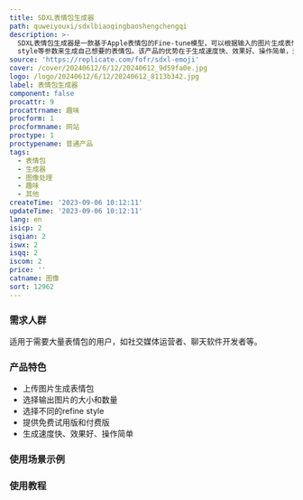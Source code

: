 ```yaml
---
title: SDXL表情包生成器
path: quweiyouxi/sdxlbiaoqingbaoshengchengqi
description: >-
  SDXL表情包生成器是一款基于Apple表情包的Fine-tune模型，可以根据输入的图片生成表情包。用户可以通过上传图片、选择输出图片的大小和数量、选择不同的refine
  style等参数来生成自己想要的表情包。该产品的优势在于生成速度快、效果好、操作简单，适用于需要大量表情包的用户。定价方面，该产品提供免费试用版和付费版，付费版价格根据使用情况而定。
source: 'https://replicate.com/fofr/sdxl-emoji'
cover: /cover/20240612/6/12/20240612_9d59fa0e.jpg
logo: /logo/20240612/6/12/20240612_8113b342.jpg
label: 表情包生成器
component: false
procattr: 9
procattrname: 趣味
procform: 1
procformname: 网站
proctype: 1
proctypename: 普通产品
tags:
  - 表情包
  - 生成器
  - 图像处理
  - 趣味
  - 其他
createTime: '2023-09-06 10:12:11'
updateTime: '2023-09-06 10:12:11'
lang: en
isicp: 2
isqian: 2
iswx: 2
isqq: 2
iscom: 2
price: ''
catname: 图像
sort: 12962
---
```




### 需求人群
适用于需要大量表情包的用户，如社交媒体运营者、聊天软件开发者等。

### 产品特色
- 上传图片生成表情包
- 选择输出图片的大小和数量
- 选择不同的refine style
- 提供免费试用版和付费版
- 生成速度快、效果好、操作简单

### 使用场景示例


### 使用教程


  
